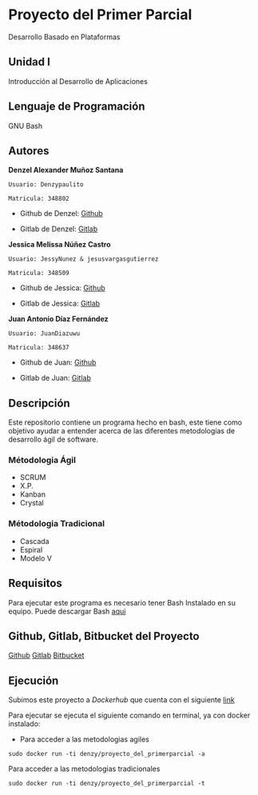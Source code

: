# Proyecto del Primer Parcial

Desarrollo Basado en Plataformas

## Unidad I

Introducción al Desarrollo de Aplicaciones

## Lenguaje de Programación

GNU Bash

## Autores

**Denzel Alexander Muñoz Santana**

	Usuario: Denzypaulito

	Matricula: 348802

* Github de Denzel: [Github](https://github.com/Denzypaulito)

* Gitlab de Denzel: [Gitlab](https://gitlab.com/Denzypaul)

**Jessica Melissa Núñez Castro**

	Usuario: JessyNunez & jesusvargasgutierrez

	Matricula: 348509

* Github de Jessica: [Github](https://github.com/JessyNunez)

* Gitlab de Jessica: [Gitlab](https://gitlab.com/JessyNunez)

**Juan Antonio Díaz Fernández**

	Usuario: JuanDiazuwu

	Matricula: 348637

* Github de Juan: [Github](https://github.com/JuanDiazuwu)

* Gitlab de Juan: [Gitlab](https://gitlab.com/a348637)

## Descripción

Este repositorio contiene un programa hecho en bash, este tiene como objetivo ayudar a entender acerca de las diferentes metodologías de desarrollo ágil de software.

### Métodologia Ágil

* SCRUM
* X.P.
* Kanban
* Crystal

### Métodologia Tradicional

* Cascada
* Espiral
* Modelo V

## Requisitos

Para ejecutar este programa es necesario tener Bash Instalado en su equipo. Puede descargar Bash [aqui](https://www.gnu.org/software/bash/)

## Github, Gitlab, Bitbucket del Proyecto

[Github](https://github.com/JuanDiazuwu/proyecto_del_primer_parcial)
[Gitlab](https://gitlab.com/escuela5653011/proyecto_del_primer_parcial/-/commits/master)
[Bitbucket](https://bitbucket.org/git-escuela/proyecto-primer-parcial/src/master/)

## Ejecución 

Subimos este proyecto a *Dockerhub* que cuenta con el siguiente [link](https://hub.docker.com/r/denzy/proyecto_del_primerparcial)

Para ejecutar se ejecuta el siguiente comando en terminal, ya con docker instalado:

* Para acceder a las metodologias agiles

```
sudo docker run -ti denzy/proyecto_del_primerparcial -a
```

Para acceder a las metodologias tradicionales

```
sudo docker run -ti denzy/proyecto_del_primerparcial -t
```
